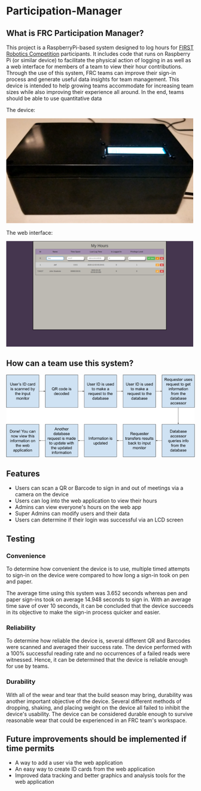 # Participation-Manager

## What is FRC Participation Manager?

This project is a RaspberryPi-based system designed to log hours for [FIRST Robotics Competition](https://www.firstinspires.org/robotics/frc) participants. It includes code that runs on Raspberry Pi (or similar device) to facilitate the physical action of logging in as well as a web interface for members of a team to view their hour contributions. Through the use of this system, FRC teams can improve their sign-in process and generate useful data insights for team management. This device is intended to help growing teams accommodate for increasing team sizes while also improving their experience all around. In the end, teams should be able to use quantitative data 

The device:

<img src="https://raw.githubusercontent.com/JFlaherty347/Participation-Manager/master/images/device.png" alt="device" width="500">

The web interface:

<img src="https://raw.githubusercontent.com/JFlaherty347/Participation-Manager/master/images/webApp.png" alt="web app" width="500">

## How can a team use this system?

<img src="https://raw.githubusercontent.com/JFlaherty347/Participation-Manager/master/images/flowchart.png" alt="usage flowchart" width="750">

## Features

* Users can scan a QR or Barcode to sign in and out of meetings via a camera on the device
* Users can log into the web application to view their hours
* Admins can view everyone's hours on the web app
* Super Admins can modify users and their data
* Users can determine if their login was successful via an LCD screen

## Testing

### Convenience
To determine how convenient the device is to use, multiple timed attempts to sign-in on the device were compared to how long a sign-in took on pen and paper.

The average time using this system was 3.652 seconds whereas pen and paper sign-ins took on average 14.948 seconds to sign in. With an average time save of over 10 seconds, it can be concluded that the device succeeds in its objective to make the sign-in process quicker and easier.

### Reliability
To determine how reliable the device is, several different QR and Barcodes were scanned and averaged their success rate. The device performed with a 100% successful reading rate and no occurrences of a failed reads were witnessed. Hence, it can be determined that the device is reliable enough for use by teams.

### Durability
With all of the wear and tear that the build season may bring, durability was another important objective of the device. Several different methods of dropping,  shaking, and placing weight on the device all failed to inhibit the device's usability. The device can be considered durable enough to survive reasonable wear that could be experienced in an FRC team's workspace.

## Future improvements should be implemented if time permits

* A way to add a user via the web application
* An easy way to create ID cards from the web application
* Improved data tracking and better graphics and analysis tools for the web application
